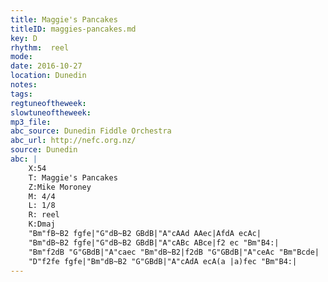 ```yaml
---
title: Maggie's Pancakes
titleID: maggies-pancakes.md
key: D
rhythm:  reel
mode:
date: 2016-10-27
location: Dunedin
notes:
tags:
regtuneoftheweek:
slowtuneoftheweek:
mp3_file:
abc_source: Dunedin Fiddle Orchestra
abc_url: http://nefc.org.nz/
source: Dunedin
abc: |
    X:54
    T: Maggie's Pancakes
    Z:Mike Moroney
    M: 4/4
    L: 1/8
    R: reel
    K:Dmaj
    "Bm"fB~B2 fgfe|"G"dB~B2 GBdB|"A"cAAd AAec|AfdA ecAc|
    "Bm"dB~B2 fgfe|"G"dB~B2 GBdB|"A"cABc ABce|f2 ec "Bm"B4:|
    "Bm"f2dB "G"GBdB|"A"caec "Bm"dB~B2|f2dB "G"GBdB|"A"ceAc "Bm"Bcde|
    "D"f2fe fgfe|"Bm"dB~B2 "G"GBdB|"A"cAdA ecA(a |a)fec "Bm"B4:|
---
```


